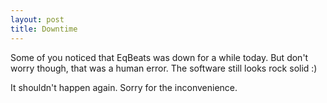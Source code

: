 ```yaml
---
layout: post
title: Downtime
---
```


Some of you noticed that EqBeats was down for a while today. But don't worry though, that was a human error. The software still looks rock solid :)

It shouldn't happen again. Sorry for the inconvenience.
